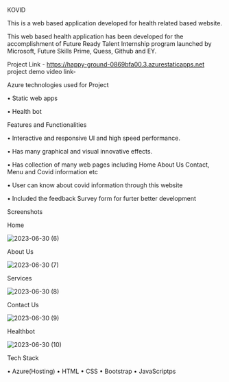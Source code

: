 KOVID

This is a web based application developed for health related based website.

This web based health application has been developed for the accomplishment of Future Ready Talent Internship program launched by Microsoft, Future Skills Prime, Quess, Github and EY.

Project Link - https://happy-ground-0869bfa00.3.azurestaticapps.net
project demo video link-

Azure technologies used for Project

• Static web apps

• Health bot

Features and Functionalities

• Interactive and responsive UI and high speed performance.

• Has many graphical and visual innovative effects.

• Has collection of many web pages including Home About Us Contact, Menu and Covid information etc

• User can know about covid information through this website

• Included the feedback Survey form for furter better development

Screenshots

Home

![2023-06-30 (6)](https://github.com/20A31A0112/Project-1/assets/124118484/5cda413f-3f10-40ef-a2a9-d9de83107c86)

About Us

![2023-06-30 (7)](https://github.com/20A31A0112/Project-1/assets/124118484/638f43e8-b5ce-4b10-a286-b2e9a6118ef6)

Services

![2023-06-30 (8)](https://github.com/20A31A0112/Project-1/assets/124118484/4715cd06-9006-407a-8aec-f9db4f5e5923)

Contact Us

![2023-06-30 (9)](https://github.com/20A31A0112/Project-1/assets/124118484/3c8e388a-42ee-43ae-9455-19d3087babf5)

Healthbot

![2023-06-30 (10)](https://github.com/20A31A0112/Project-1/assets/124118484/33258be3-522e-4378-99be-6d46882abeef)


Tech Stack 

• Azure(Hosting)
• HTML
• CSS
• Bootstrap
• JavaScriptps
